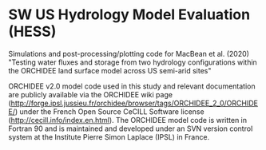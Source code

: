 # SW US Hydrology Model Evaluation (HESS)
Simulations and post-processing/plotting code for MacBean et al. (2020) "Testing water fluxes and storage from two hydrology configurations within the ORCHIDEE land surface model across US semi-arid sites"





ORCHIDEE v2.0 model code used in this study and relevant documentation are publicly available via the ORCHIDEE wiki page (http://forge.ipsl.jussieu.fr/orchidee/browser/tags/ORCHIDEE_2_0/ORCHIDEE/) under the French Open Source CeCILL Software license (http://cecill.info/index.en.html). The ORCHIDEE model code is written in Fortran 90 and is maintained and developed under an SVN version control system at the Institute Pierre Simon Laplace (IPSL) in France. 
